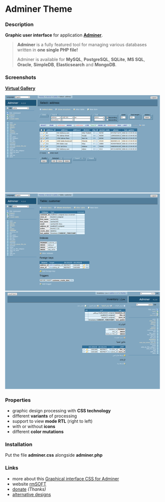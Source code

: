 Adminer Theme
=============

### Description

**Graphic user interface** for application **[Adminer][1]**.

> **Adminer** is a fully featured tool for managing various databases written in **one single PHP file!**
>
> Adminer is available for **MySQL**, **PostgreSQL**, **SQLite**, **MS SQL**, **Oracle**, **SimpleDB**, **Elasticsearch** and **MongoDB**.


### Screenshots

**[Virtual Gallery][6]**

<img src="https://raw.githubusercontent.com/mesaros/adminer-theme-rmsoft/master/screenshots/adminer-theme-01.png" width="560px" />

<img src="https://raw.githubusercontent.com/mesaros/adminer-theme-rmsoft/master/screenshots/adminer-theme-02.png" width="560px" />

<img src="https://raw.githubusercontent.com/mesaros/adminer-theme-rmsoft/master/screenshots/adminer-theme-03.png" width="560px" />


### Properties

- graphic design processing with **CSS technology** 
- different **variants** of processing 
- support to view **mode RTL** (right to left) 
- with or without **icons** 
- different **color mutations**


### Installation

Put the file **adminer.css** alongside **adminer.php**


### Links

- more about this [Graphical interface CSS for Adminer][2]
- website [rmSOFT][3]
- [donate][4] *(Thanks)*
- [alternative designs][5]


[1]: http://www.adminer.org/
[2]: http://www.rmsoft.sk/en/portfolio/programming-work/web-services/theme-for-adminer
[3]: http://www.rmsoft.sk
[4]: https://www.paypal.com/cgi-bin/webscr?cmd=_s-xclick&hosted_button_id=BB4D8Y28YZDH6 "Thanks for support"
[5]: http://www.adminer.org/en/#extras
[6]: http://www.rmsoft.sk/virtual-gallery/start/index.php?key-vg=krmp&img-last=20&f-way=/mesaros/adminer-theme-rmsoft/master/vg/&f-mask=adminer-theme-f&f-mask-ext=png&f-frame=2&i-mask=adminer-theme-i&t-file=adminer-theme.js&logo-subtitle-en=/m08/Theme%20CSS%20for%20Adminer/m05/<i>(blue%20and%20gray%20version)</i>&photoindex=1&design=02&logo=1&startscreen=1011101&langua=en
